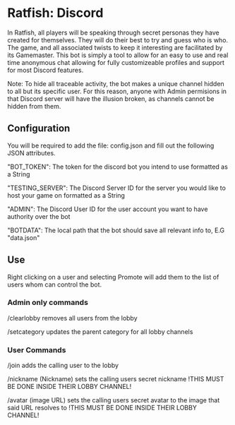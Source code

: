 # Ratfish: Discord

In Ratfish, all players will be speaking through secret personas they have created for themselves. They will do their best to try and guess who is who.
The game, and all associated twists to keep it interesting are facilitated by its Gamemaster.
This bot is simply a tool to allow for an easy to use and real time anonymous chat allowing for fully customizeable profiles and support for most Discord features.

Note:
To hide all traceable activity, the bot makes a unique channel hidden to all but its specific user.
For this reason, anyone with Admin permisions in that Discord server will have the illusion broken, as channels cannot be hidden from them.

## Configuration
You will be required to add the file: config.json and fill out the following JSON attributes.

"BOT_TOKEN": The token for the discord bot you intend to use formatted as a String

"TESTING_SERVER": The Discord Server ID for the server you would like to host your game on formatted as a String

"ADMIN": The Discord User ID for the user account you want to have authority over the bot

"BOTDATA": The local path that the bot should save all relevant info to, E.G "data.json"

## Use
Right clicking on a user and selecting Promote will add them to the list of users whom can control the bot.

### Admin only commands
/clearlobby removes all users from the lobby

/setcategory updates the parent category for all lobby channels

### User Commands
/join adds the calling user to the lobby

/nickname (Nickname) sets the calling users secret nickname !THIS MUST BE DONE INSIDE THEIR LOBBY CHANNEL!

/avatar (image URL) sets the calling users secret avatar to the image that said URL resolves to !THIS MUST BE DONE INSIDE THEIR LOBBY CHANNEL! 
